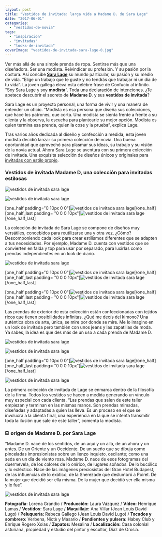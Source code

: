 ```yaml
---
layout: post
title: "Vestidos de invitada: larga vida a Madame D. de Sara Lage"
date: "2017-06-01"
categories: 
  - "vestidos-de-novia"
tags: 
  - "inspiracion"
  - "invitadas"
  - "looks-de-invitada"
coverImage: "vestidos-de-invitada-sara-lage-0.jpg"
---
```


Ver más allá de una simple prenda de ropa. Sentirse más que una diseñadora. Ser una modista. Reivindicar su profesión. Y su pasión por la costura. Así concibe [**Sara Lage**](http://saralage.com/) su mundo particular, su pasión y su medio de vida. “Elige un trabajo que te guste y no tendrás que trabajar ni un día de tu vida”. La joven gallega eleva esta célebre frase de Confucio al infinito. “Soy Sara Lage y soy **modista**”. Toda una declaración de intenciones. ¿Te apetece descubrir el secreto de **Madame D.** y sus **vestidos de invitada**?

Sara Lage es un proyecto personal, una forma de vivir y una manera de entender un oficio. “Modista es esa persona que diseña sus colecciones, que hace los patrones, que corta. Una modista se sienta frente a frente a su clienta y la observa, la escucha para plantearle su mejor opción. Modista es quien termina esa prenda, quien la cose y la prueba”, explica Lage.

Tras varios años dedicada al diseño y confección a medida, esta joven modista decidió lanzar su primera colección de novia. Una buena oportunidad que aprovechó para plasmar sus ideas, su trabajo y su visión de la novia actual. Ahora Sara Lage se aventura con su primera colección de invitada. Una exquisita selección de diseños únicos y originales para [invitadas con estilo propio](https://petitpleasures.com/invitada-de-boda-perfecta-trucos/).

### Vestidos de invitada Madame D, una colección para invitadas estilosas

![vestidos de invitada sara lage](/images/vestidos-de-invitada-sara-lage-1.jpg)

![vestidos de invitada sara lage](/images/vestidos-de-invitada-sara-lage-2.jpg)

\[one\_half padding="0 10px 0 0"\]![vestidos de invitada sara lage](/images/vestidos-de-invitada-sara-lage-3-1.jpg)\[/one\_half\]\[one\_half\_last padding= "0 0 0 10px"\]![vestidos de invitada sara lage](/images/vestidos-de-invitada-sara-lage-3.jpg)\[/one\_half\_last\]

La colección de invitada de Sara Lage se compone de diseños muy versátiles, concebidos para reutilizarse una y otra vez. ¿Cómo? Descomponiendo cada look para crear estilismos diferentes que se adapten a tus necesidades. Por ejemplo, Madame D. cuenta con vestidos que se convierten en falda y top para usar por separado, para lucirlas como prendas independientes en un look de diario.

![vestidos de invitada sara lage](/images/vestidos-de-invitada-sara-lage-4.jpg)

\[one\_half padding="0 10px 0 0"\]![vestidos de invitada sara lage](/images/vestidos-de-invitada-sara-lage-5.jpg)\[/one\_half\]\[one\_half\_last padding= "0 0 0 10px"\]![vestidos de invitada sara lage](/images/vestidos-de-invitada-sara-lage-5-1.jpg)\[/one\_half\_last\]

\[one\_half padding="0 10px 0 0"\]![vestidos de invitada sara lage](/images/vestidos-de-invitada-sara-lage-6.jpg)\[/one\_half\]\[one\_half\_last padding= "0 0 0 10px"\]![vestidos de invitada sara lage](/images/vestidos-de-invitada-sara-lage-6-1.jpg)\[/one\_half\_last\]

Las prendas de exterior de esta colección están confeccionadas con tejidos ricos que tienen posibilidades infinitas. ¿Qué me decís del kimono? Una auténtica obra de arte, única, se mire por donde se mire. Me lo imagino en un look de invitada pero también con unos jeans y las zapatillas de moda. Ya sabes, la idea es que des más de un uso a cada prenda de Madame D.

![vestidos de invitada sara lage](/images/vestidos-de-invitada-sara-lage-8.jpg)

![vestidos de invitada sara lage](/images/vestidos-de-invitada-sara-lage-7.jpg)

\[one\_half padding="0 10px 0 0"\]![vestidos de invitada sara lage](/images/vestidos-de-invitada-sara-lage-9-1.jpg)\[/one\_half\]\[one\_half\_last padding= "0 0 0 10px"\]![vestidos de invitada sara lage](/images/vestidos-de-invitada-sara-lage-9.jpg)\[/one\_half\_last\]

![vestidos de invitada sara lage](/images/vestidos-de-invitada-sara-lage-10.jpg)

La primera colección de invitada de Lage se enmarca dentro de la filosofía de la firma. Todos los vestidos se hacen a medida generando un vínculo muy especial con cada clienta. “Las prendas que salen de este taller empiezan y terminan en las mismas manos. Son prendas mimadas, diseñadas y adaptadas a quien las lleva. Es un proceso en el que se involucra a la clienta final, una experiencia en la que se intenta transmitir toda la ilusión que sale de este taller”, comenta la modista.

### El origen de Madame D. por Sara Lage

“Madame D. nace de los sentidos, de un aquí y un allá, de un ahora y un antes. De un Oriente y un Occidente. De un sueño que se dibuja como pinceladas impresionistas sobre un lienzo inquieto, oscilante; como una seda en un día de viento rosa. Madame D. nace de esos fotogramas del duermevela, de los colores de lo onírico, de lugares soñados. De lo bucólico y lo ecléctico. Nace de las imágenes preciosistas del Gran Hotel Budapest, de las influencias de lo exótico, de la Sherezade que deslumbró a Poiret. De la mujer que decidió ser ella misma. De la mujer que decidió ser ella misma y lo fue”.

![vestidos de invitada sara lage](/images/vestidos-de-invitada-sara-lage-11.jpg)

**Fotografía:** Lorena Grandío / **Producción:** Laura Vázquez / **Vídeo:** Henrique Lamas / **Vestidos:** Sara Lage / **Maquillaje:** Ana Villar (Jean Louis David Lugo) / **Peluquería:** Rebeca Gallego (Jean Louis David Lugo) / **Tocados y sombrero:** Verbena, Nictè y Masario / **Pendientes y pulsera:** Habey Club y Enrique Rogero Xoias / **Zapatos:** Mesalina / **Localización:** Casa colonial asturiana, propiedad y estudio del pintor y escultor, Díaz de Orosia.

